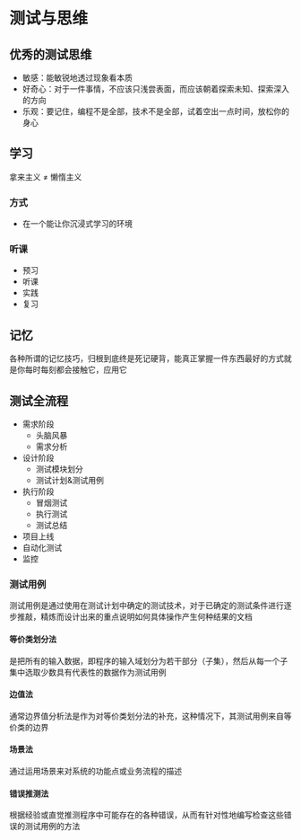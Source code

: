 # 测试与思维

## 优秀的测试思维

- 敏感：能敏锐地透过现象看本质
- 好奇心：对于一件事情，不应该只浅尝表面，而应该朝着探索未知、探索深入的方向
- 乐观：要记住，编程不是全部，技术不是全部，试着空出一点时间，放松你的身心

## 学习

拿来主义 ≠ 懒惰主义

### 方式

- 在一个能让你沉浸式学习的环境

### 听课

- 预习
- 听课
- 实践
- 复习

## 记忆

各种所谓的记忆技巧，归根到底终是死记硬背，能真正掌握一件东西最好的方式就是你每时每刻都会接触它，应用它

## 测试全流程

- 需求阶段
  - 头脑风暴
  - 需求分析
- 设计阶段
  - 测试模块划分
  - 测试计划&测试用例
- 执行阶段
  - 冒烟测试
  - 执行测试
  - 测试总结
- 项目上线
- 自动化测试
- 监控

### 测试用例

测试用例是通过使用在测试计划中确定的测试技术，对于已确定的测试条件进行逐步推敲，精炼而设计出来的重点说明如何具体操作产生何种结果的文档

#### 等价类划分法

是把所有的输入数据，即程序的输入域划分为若干部分（子集），然后从每一个子集中选取少数具有代表性的数据作为测试用例

#### 边值法

通常边界值分析法是作为对等价类划分法的补充，这种情况下，其测试用例来自等价类的边界

#### 场景法

通过运用场景来对系统的功能点或业务流程的描述

#### 错误推测法

根据经验或直觉推测程序中可能存在的各种错误，从而有针对性地编写检查这些错误的测试用例的方法
